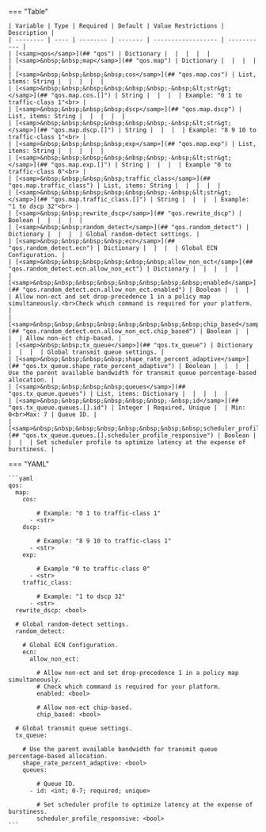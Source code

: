 <!--
  ~ Copyright (c) 2025 Arista Networks, Inc.
  ~ Use of this source code is governed by the Apache License 2.0
  ~ that can be found in the LICENSE file.
  -->
=== "Table"

    | Variable | Type | Required | Default | Value Restrictions | Description |
    | -------- | ---- | -------- | ------- | ------------------ | ----------- |
    | [<samp>qos</samp>](## "qos") | Dictionary |  |  |  |  |
    | [<samp>&nbsp;&nbsp;map</samp>](## "qos.map") | Dictionary |  |  |  |  |
    | [<samp>&nbsp;&nbsp;&nbsp;&nbsp;cos</samp>](## "qos.map.cos") | List, items: String |  |  |  |  |
    | [<samp>&nbsp;&nbsp;&nbsp;&nbsp;&nbsp;&nbsp;-&nbsp;&lt;str&gt;</samp>](## "qos.map.cos.[]") | String |  |  |  | Example: "0 1 to traffic-class 1"<br> |
    | [<samp>&nbsp;&nbsp;&nbsp;&nbsp;dscp</samp>](## "qos.map.dscp") | List, items: String |  |  |  |  |
    | [<samp>&nbsp;&nbsp;&nbsp;&nbsp;&nbsp;&nbsp;-&nbsp;&lt;str&gt;</samp>](## "qos.map.dscp.[]") | String |  |  |  | Example: "8 9 10 to traffic-class 1"<br> |
    | [<samp>&nbsp;&nbsp;&nbsp;&nbsp;exp</samp>](## "qos.map.exp") | List, items: String |  |  |  |  |
    | [<samp>&nbsp;&nbsp;&nbsp;&nbsp;&nbsp;&nbsp;-&nbsp;&lt;str&gt;</samp>](## "qos.map.exp.[]") | String |  |  |  | Example "0 to traffic-class 0"<br> |
    | [<samp>&nbsp;&nbsp;&nbsp;&nbsp;traffic_class</samp>](## "qos.map.traffic_class") | List, items: String |  |  |  |  |
    | [<samp>&nbsp;&nbsp;&nbsp;&nbsp;&nbsp;&nbsp;-&nbsp;&lt;str&gt;</samp>](## "qos.map.traffic_class.[]") | String |  |  |  | Example: "1 to dscp 32"<br> |
    | [<samp>&nbsp;&nbsp;rewrite_dscp</samp>](## "qos.rewrite_dscp") | Boolean |  |  |  |  |
    | [<samp>&nbsp;&nbsp;random_detect</samp>](## "qos.random_detect") | Dictionary |  |  |  | Global random-detect settings. |
    | [<samp>&nbsp;&nbsp;&nbsp;&nbsp;ecn</samp>](## "qos.random_detect.ecn") | Dictionary |  |  |  | Global ECN Configuration. |
    | [<samp>&nbsp;&nbsp;&nbsp;&nbsp;&nbsp;&nbsp;allow_non_ect</samp>](## "qos.random_detect.ecn.allow_non_ect") | Dictionary |  |  |  |  |
    | [<samp>&nbsp;&nbsp;&nbsp;&nbsp;&nbsp;&nbsp;&nbsp;&nbsp;enabled</samp>](## "qos.random_detect.ecn.allow_non_ect.enabled") | Boolean |  |  |  | Allow non-ect and set drop-precedence 1 in a policy map simultaneously.<br>Check which command is required for your platform. |
    | [<samp>&nbsp;&nbsp;&nbsp;&nbsp;&nbsp;&nbsp;&nbsp;&nbsp;chip_based</samp>](## "qos.random_detect.ecn.allow_non_ect.chip_based") | Boolean |  |  |  | Allow non-ect chip-based. |
    | [<samp>&nbsp;&nbsp;tx_queue</samp>](## "qos.tx_queue") | Dictionary |  |  |  | Global transmit queue settings. |
    | [<samp>&nbsp;&nbsp;&nbsp;&nbsp;shape_rate_percent_adaptive</samp>](## "qos.tx_queue.shape_rate_percent_adaptive") | Boolean |  |  |  | Use the parent available bandwidth for transmit queue percentage-based allocation. |
    | [<samp>&nbsp;&nbsp;&nbsp;&nbsp;queues</samp>](## "qos.tx_queue.queues") | List, items: Dictionary |  |  |  |  |
    | [<samp>&nbsp;&nbsp;&nbsp;&nbsp;&nbsp;&nbsp;-&nbsp;id</samp>](## "qos.tx_queue.queues.[].id") | Integer | Required, Unique |  | Min: 0<br>Max: 7 | Queue ID. |
    | [<samp>&nbsp;&nbsp;&nbsp;&nbsp;&nbsp;&nbsp;&nbsp;&nbsp;scheduler_profile_responsive</samp>](## "qos.tx_queue.queues.[].scheduler_profile_responsive") | Boolean |  |  |  | Set scheduler profile to optimize latency at the expense of burstiness. |

=== "YAML"

    ```yaml
    qos:
      map:
        cos:

            # Example: "0 1 to traffic-class 1"
          - <str>
        dscp:

            # Example: "8 9 10 to traffic-class 1"
          - <str>
        exp:

            # Example "0 to traffic-class 0"
          - <str>
        traffic_class:

            # Example: "1 to dscp 32"
          - <str>
      rewrite_dscp: <bool>

      # Global random-detect settings.
      random_detect:

        # Global ECN Configuration.
        ecn:
          allow_non_ect:

            # Allow non-ect and set drop-precedence 1 in a policy map simultaneously.
            # Check which command is required for your platform.
            enabled: <bool>

            # Allow non-ect chip-based.
            chip_based: <bool>

      # Global transmit queue settings.
      tx_queue:

        # Use the parent available bandwidth for transmit queue percentage-based allocation.
        shape_rate_percent_adaptive: <bool>
        queues:

            # Queue ID.
          - id: <int; 0-7; required; unique>

            # Set scheduler profile to optimize latency at the expense of burstiness.
            scheduler_profile_responsive: <bool>
    ```
